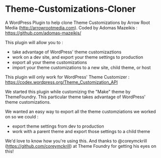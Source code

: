 Theme-Customizations-Cloner
===========================

A WordPress Plugin to help clone Theme Customizations by Arrow Root Media (http://arrowrootmedia.com). 
Coded by Adomas Mazeikis : https://github.com/adomas-mazeikis/

This plugin will allow you to :
- take advantage of WordPress' theme customizaztions
- work on a dev site, and export your theme settings to production
- export all your theme customizations
- import your theme customizations to a new site, child theme, or host

This plugin will only work for WordPress' Theme Customizer :
https://codex.wordpress.org/Theme_Customization_API

We started this plugin while customizing the "Make" theme by ThemeFoundry. 
This particular theme takes advantage of WordPress' theme customizations.

We wanted an easy way to export all the theme customziations we worked on so we could :
- export theme settings from dev to production
- work with a parent theme and export those settings to a child theme

We'd love to know how you're using this. And thanks to @coreymckrill (https://github.com/coreymckrill) at Theme Foundry for getting his eyes on this!
